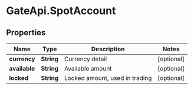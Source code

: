 # GateApi.SpotAccount

## Properties

Name | Type | Description | Notes
------------ | ------------- | ------------- | -------------
**currency** | **String** | Currency detail | [optional] 
**available** | **String** | Available amount | [optional] 
**locked** | **String** | Locked amount, used in trading | [optional] 

